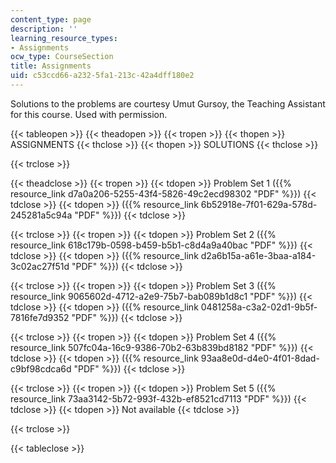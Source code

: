 ```yaml
---
content_type: page
description: ''
learning_resource_types:
- Assignments
ocw_type: CourseSection
title: Assignments
uid: c53ccd66-a232-5fa1-213c-42a4dff180e2
---
```


Solutions to the problems are courtesy Umut Gursoy, the Teaching Assistant for this course. Used with permission.

{{< tableopen >}}
{{< theadopen >}}
{{< tropen >}}
{{< thopen >}}
ASSIGNMENTS
{{< thclose >}}
{{< thopen >}}
SOLUTIONS
{{< thclose >}}

{{< trclose >}}

{{< theadclose >}}
{{< tropen >}}
{{< tdopen >}}
Problem Set 1 ({{% resource_link d7a0a206-5255-43f4-5826-49c2ecd98302 "PDF" %}})
{{< tdclose >}}
{{< tdopen >}}
({{% resource_link 6b52918e-7f01-629a-578d-245281a5c94a "PDF" %}})
{{< tdclose >}}

{{< trclose >}}
{{< tropen >}}
{{< tdopen >}}
Problem Set 2 ({{% resource_link 618c179b-0598-b459-b5b1-c8d4a9a40bac "PDF" %}})
{{< tdclose >}}
{{< tdopen >}}
({{% resource_link d2a6b15a-a61e-3baa-a184-3c02ac27f51d "PDF" %}})
{{< tdclose >}}

{{< trclose >}}
{{< tropen >}}
{{< tdopen >}}
Problem Set 3 ({{% resource_link 9065602d-4712-a2e9-75b7-bab089b1d8c1 "PDF" %}})
{{< tdclose >}}
{{< tdopen >}}
({{% resource_link 0481258a-c3a2-02d1-9b5f-7816fe7d9352 "PDF" %}})
{{< tdclose >}}

{{< trclose >}}
{{< tropen >}}
{{< tdopen >}}
Problem Set 4 ({{% resource_link 507fc04a-16c9-9386-70b2-63b839bd8182 "PDF" %}})
{{< tdclose >}}
{{< tdopen >}}
({{% resource_link 93aa8e0d-d4e0-4f01-8dad-c9bf98cdca6d "PDF" %}})
{{< tdclose >}}

{{< trclose >}}
{{< tropen >}}
{{< tdopen >}}
Problem Set 5 ({{% resource_link 73aa3142-5b72-993f-432b-ef8521cd7113 "PDF" %}})
{{< tdclose >}}
{{< tdopen >}}
Not available
{{< tdclose >}}

{{< trclose >}}

{{< tableclose >}}